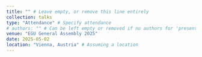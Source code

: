 ```yaml
---
title: "" # Leave empty, or remove this line entirely
collection: talks
type: "Attendance" # Specify attendance
# authors: "" # Can be left empty or removed if no authors for 'presented work'
venue: "EGU General Assembly 2025"
date: 2025-05-02
location: "Vienna, Austria" # Assuming a location
---
```

